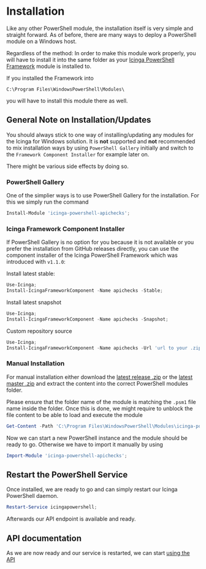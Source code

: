 # Installation

Like any other PowerShell module, the installation itself is very simple and straight forward. As of before, there are many ways to deploy a PowerShell module on a Windows host.

Regardless of the method: In order to make this module work properly, you will have to install it into the same folder as your [Icinga PowerShell Framework](https://icinga.com/docs/windows) module is installed to.

If you installed the Framework into

```text
C:\Program Files\WindowsPowerShell\Modules\
```

you will have to install this module there as well.

## General Note on Installation/Updates

You should always stick to one way of installing/updating any modules for the Icinga for Windows solution. It is **not** supported and **not** recommended to mix installation ways by using `PowerShell Gallery` initially and switch to the `Framework Component Installer` for example later on.

There might be various side effects by doing so.

### PowerShell Gallery

One of the simplier ways is to use PowerShell Gallery for the installation. For this we simply run the command

```powershell
Install-Module 'icinga-powershell-apichecks';
```

### Icinga Framework Component Installer

If PowerShell Gallery is no option for you because it is not available or you prefer the installation from GitHub releases directly, you can use the component installer of the Icinga PowerShell Framework which was introduced with `v1.1.0`:

Install latest stable:

```powershell
Use-Icinga;
Install-IcingaFrameworkComponent -Name apichecks -Stable;
```

Install latest snapshot

```powershell
Use-Icinga;
Install-IcingaFrameworkComponent -Name apichecks -Snapshot;
```

Custom repository source

```powershell
Use-Icinga;
Install-IcingaFrameworkComponent -Name apichecks -Url 'url to your .zip file';
```

### Manual Installation

For manual installation either download the [latest release .zip](https://github.com/Icinga/icinga-powershell-apichecks/releases) or the [latest master .zip](https://github.com/Icinga/icinga-powershell-apichecks) and extract the content into the correct PowerShell modules folder.

Please ensure that the folder name of the module is matching the `.psm1` file name inside the folder. Once this is done, we might require to unblock the file content to be able to load and execute the module

```powershell
Get-Content -Path 'C:\Program Files\WindowsPowerShell\Modules\icinga-powershell-apichecks' -Recurse | Unblock-File;
```

Now we can start a new PowerShell instance and the module should be ready to go. Otherwise we have to import it manually by using

```powershell
Import-Module 'icinga-powershell-apichecks';
```

## Restart the PowerShell Service

Once installed, we are ready to go and can simply restart our Icinga PowerShell daemon.

```powershell
Restart-Service icingapowershell;
```

Afterwards our API endpoint is available and ready.

## API documentation

As we are now ready and our service is restarted, we can start [using the API](03-API-Documentation.md)
